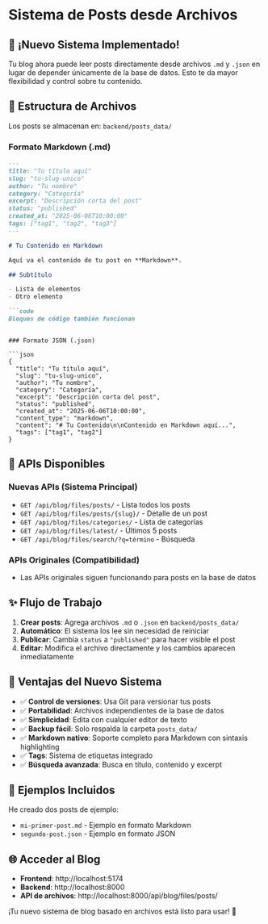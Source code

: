 # Sistema de Posts desde Archivos

## 🎉 ¡Nuevo Sistema Implementado!

Tu blog ahora puede leer posts directamente desde archivos `.md` y `.json` en lugar de depender únicamente de la base de datos. Esto te da mayor flexibilidad y control sobre tu contenido.

## 📁 Estructura de Archivos

Los posts se almacenan en: `backend/posts_data/`

### Formato Markdown (.md)

```markdown
---
title: "Tu título aquí"
slug: "tu-slug-unico"
author: "Tu nombre"
category: "Categoría"
excerpt: "Descripción corta del post"
status: "published"
created_at: "2025-06-06T10:00:00"
tags: ["tag1", "tag2", "tag3"]
---

# Tu Contenido en Markdown

Aquí va el contenido de tu post en **Markdown**.

## Subtítulo

- Lista de elementos
- Otro elemento

```code
Bloques de código también funcionan
```
```

### Formato JSON (.json)

```json
{
  "title": "Tu título aquí",
  "slug": "tu-slug-unico", 
  "author": "Tu nombre",
  "category": "Categoría",
  "excerpt": "Descripción corta del post",
  "status": "published",
  "created_at": "2025-06-06T10:00:00",
  "content_type": "markdown",
  "content": "# Tu Contenido\n\nContenido en Markdown aquí...",
  "tags": ["tag1", "tag2"]
}
```

## 🚀 APIs Disponibles

### Nuevas APIs (Sistema Principal)
- `GET /api/blog/files/posts/` - Lista todos los posts
- `GET /api/blog/files/posts/{slug}/` - Detalle de un post
- `GET /api/blog/files/categories/` - Lista de categorías
- `GET /api/blog/files/latest/` - Últimos 5 posts
- `GET /api/blog/files/search/?q=término` - Búsqueda

### APIs Originales (Compatibilidad)
- Las APIs originales siguen funcionando para posts en la base de datos

## ✨ Flujo de Trabajo

1. **Crear posts**: Agrega archivos `.md` o `.json` en `backend/posts_data/`
2. **Automático**: El sistema los lee sin necesidad de reiniciar
3. **Publicar**: Cambia `status` a `"published"` para hacer visible el post
4. **Editar**: Modifica el archivo directamente y los cambios aparecen inmediatamente

## 🔧 Ventajas del Nuevo Sistema

- ✅ **Control de versiones**: Usa Git para versionar tus posts
- ✅ **Portabilidad**: Archivos independientes de la base de datos  
- ✅ **Simplicidad**: Edita con cualquier editor de texto
- ✅ **Backup fácil**: Solo respalda la carpeta `posts_data/`
- ✅ **Markdown nativo**: Soporte completo para Markdown con sintaxis highlighting
- ✅ **Tags**: Sistema de etiquetas integrado
- ✅ **Búsqueda avanzada**: Busca en título, contenido y excerpt

## 📝 Ejemplos Incluidos

He creado dos posts de ejemplo:
- `mi-primer-post.md` - Ejemplo en formato Markdown
- `segundo-post.json` - Ejemplo en formato JSON

## 🌐 Acceder al Blog

- **Frontend**: http://localhost:5174
- **Backend**: http://localhost:8000
- **API de archivos**: http://localhost:8000/api/blog/files/posts/

¡Tu nuevo sistema de blog basado en archivos está listo para usar! 🎉
